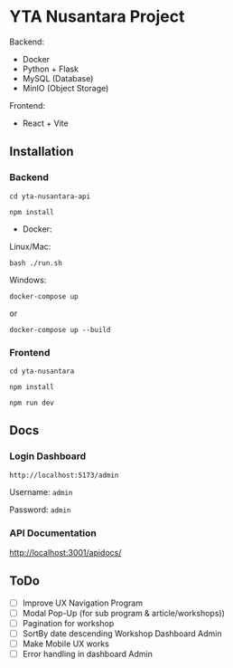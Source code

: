 # YTA Nusantara Project
Backend:
- Docker
- Python + Flask
- MySQL (Database)
- MinIO (Object Storage)

Frontend:
- React + Vite

## Installation
### Backend
`cd yta-nusantara-api`

`npm install`

- Docker:

Linux/Mac:

`bash ./run.sh`

Windows:

`docker-compose up`

or

`docker-compose up --build`

### Frontend
`cd yta-nusantara`

`npm install`

`npm run dev`

## Docs
### Login Dashboard

`http://localhost:5173/admin`

Username: `admin`

Password: `admin`

### API Documentation

[http://localhost:3001/apidocs/](http://localhost:3000/apidocs/)

## ToDo
- [ ] Improve UX Navigation Program
- [ ] Modal Pop-Up (for sub program & article/workshops))
- [ ] Pagination for workshop
- [ ] SortBy date descending Workshop Dashboard Admin
- [ ] Make Mobile UX works
- [ ] Error handling in dashboard Admin
